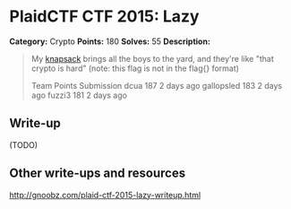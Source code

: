 # PlaidCTF CTF 2015: Lazy

**Category:** Crypto
**Points:** 180
**Solves:** 55
**Description:**

> My [knapsack](http://play.plaidctf.com/files/handout_d20bf5aef611da40173a5004da72428c.tgz) brings all the boys to the yard, and they're like "that crypto is hard" (note: this flag is not in the flag{} format)
> 
> 
> Team	Points	Submission
> dcua	187	2 days ago
> gallopsled	183	2 days ago
> fuzzi3	181	2 days ago

## Write-up

(TODO)

## Other write-ups and resources

<http://gnoobz.com/plaid-ctf-2015-lazy-writeup.html>